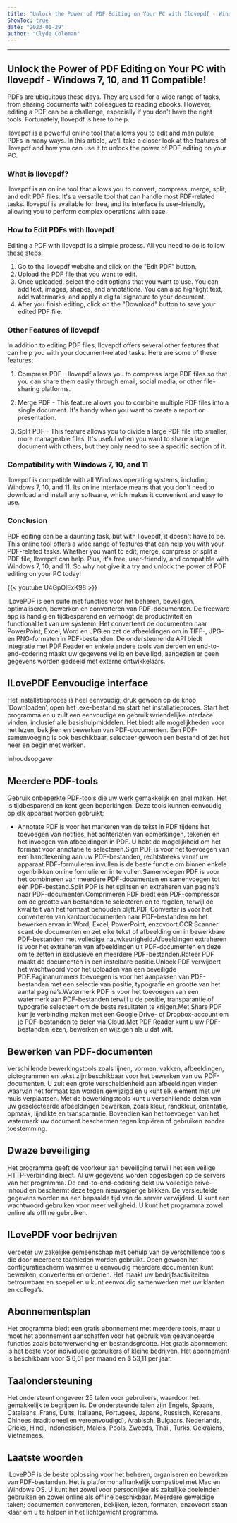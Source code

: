 ```yaml
---
title: "Unlock the Power of PDF Editing on Your PC with Ilovepdf - Windows 7, 10, and 11 Compatible!"
ShowToc: true 
date: "2023-01-29"
author: "Clyde Coleman"
---
```

*****
## Unlock the Power of PDF Editing on Your PC with Ilovepdf - Windows 7, 10, and 11 Compatible!

PDFs are ubiquitous these days. They are used for a wide range of tasks, from sharing documents with colleagues to reading ebooks. However, editing a PDF can be a challenge, especially if you don't have the right tools. Fortunately, Ilovepdf is here to help. 

Ilovepdf is a powerful online tool that allows you to edit and manipulate PDFs in many ways. In this article, we'll take a closer look at the features of Ilovepdf and how you can use it to unlock the power of PDF editing on your PC.

### What is Ilovepdf?

Ilovepdf is an online tool that allows you to convert, compress, merge, split, and edit PDF files. It's a versatile tool that can handle most PDF-related tasks. Ilovepdf is available for free, and its interface is user-friendly, allowing you to perform complex operations with ease.

### How to Edit PDFs with Ilovepdf

Editing a PDF with Ilovepdf is a simple process. All you need to do is follow these steps:

1. Go to the Ilovepdf website and click on the "Edit PDF" button.
2. Upload the PDF file that you want to edit.
3. Once uploaded, select the edit options that you want to use. You can add text, images, shapes, and annotations. You can also highlight text, add watermarks, and apply a digital signature to your document.
4. After you finish editing, click on the "Download" button to save your edited PDF file.

### Other Features of Ilovepdf

In addition to editing PDF files, Ilovepdf offers several other features that can help you with your document-related tasks. Here are some of these features:

1. Compress PDF - Ilovepdf allows you to compress large PDF files so that you can share them easily through email, social media, or other file-sharing platforms.

2. Merge PDF - This feature allows you to combine multiple PDF files into a single document. It's handy when you want to create a report or presentation.

3. Split PDF - This feature allows you to divide a large PDF file into smaller, more manageable files. It's useful when you want to share a large document with others, but they only need to see a specific section of it.

### Compatibility with Windows 7, 10, and 11

Ilovepdf is compatible with all Windows operating systems, including Windows 7, 10, and 11. Its online interface means that you don't need to download and install any software, which makes it convenient and easy to use.

### Conclusion

PDF editing can be a daunting task, but with Ilovepdf, it doesn't have to be. This online tool offers a wide range of features that can help you with your PDF-related tasks. Whether you want to edit, merge, compress or split a PDF file, Ilovepdf can help. Plus, it's free, user-friendly, and compatible with Windows 7, 10, and 11. So why not give it a try and unlock the power of PDF editing on your PC today!

{{< youtube U4GpOlExK98 >}} 



ILovePDF is een suite met functies voor het beheren, beveiligen, optimaliseren, bewerken en converteren van PDF-documenten. De freeware app is handig en tijdbesparend en verhoogt de productiviteit en functionaliteit van uw systeem. Het converteert de documenten naar PowerPoint, Excel, Word en JPG en zet de afbeeldingen om in TIFF-, JPG- en PNG-formaten in PDF-bestanden. De ondersteunende API biedt integratie met PDF Reader en enkele andere tools van derden en end-to-end-codering maakt uw gegevens veilig en beveiligd, aangezien er geen gegevens worden gedeeld met externe ontwikkelaars.
 
## ILovePDF Eenvoudige interface
 
Het installatieproces is heel eenvoudig; druk gewoon op de knop ‘Downloaden’, open het .exe-bestand en start het installatieproces. Start het programma en u zult een eenvoudige en gebruiksvriendelijke interface vinden, inclusief alle basishulpmiddelen. Het biedt alle mogelijkheden voor het lezen, bekijken en bewerken van PDF-documenten. Een PDF-samenvoeging is ook beschikbaar, selecteer gewoon een bestand of zet het neer en begin met werken.
 
Inhoudsopgave
 
## Meerdere PDF-tools
 
Gebruik onbeperkte PDF-tools die uw werk gemakkelijk en snel maken. Het is tijdbesparend en kent geen beperkingen. Deze tools kunnen eenvoudig op elk apparaat worden gebruikt;
 
- Annotate PDF is voor het markeren van de tekst in PDF tijdens het toevoegen van notities, het achterlaten van opmerkingen, tekenen en het invoegen van afbeeldingen in PDF. U hebt de mogelijkheid om het formaat voor annotatie te selecteren.Sign PDF is voor het toevoegen van een handtekening aan uw PDF-bestanden, rechtstreeks vanaf uw apparaat.PDF-formulieren invullen is de beste functie om binnen enkele ogenblikken online formulieren in te vullen.Samenvoegen PDF is voor het combineren van meerdere PDF-documenten en samenvoegen tot één PDF-bestand.Split PDF is het splitsen en extraheren van pagina’s naar PDF-documenten.Comprimeren PDF biedt een PDF-compressor om de grootte van bestanden te selecteren en te regelen, terwijl de kwaliteit van het formaat behouden blijft.PDF Converter is voor het converteren van kantoordocumenten naar PDF-bestanden en het bewerken ervan in Word, Excel, PowerPoint, enzovoort.OCR Scanner scant de documenten en zet elke tekst of afbeelding om in bewerkbare PDF-bestanden met volledige nauwkeurigheid.Afbeeldingen extraheren is voor het extraheren van afbeeldingen uit PDF-documenten en deze om te zetten in exclusieve en meerdere PDF-bestanden.Roteer PDF maakt de documenten in een instelbare positie.Unlock PDF verwijdert het wachtwoord voor het uploaden van een beveiligde PDF.Paginanummers toevoegen is voor het aanpassen van PDF-bestanden met een selectie van positie, typografie en grootte van het aantal pagina’s.Watermerk PDF is voor het toevoegen van een watermerk aan PDF-bestanden terwijl u de positie, transparantie of typografie selecteert om de beste resultaten te krijgen.Met Share PDF kun je verbinding maken met een Google Drive- of Dropbox-account om je PDF-bestanden te delen via Cloud.Met PDF Reader kunt u uw PDF-bestanden lezen, bewerken en wijzigen als u dat wilt.

 
## Bewerken van PDF-documenten
 
Verschillende bewerkingstools zoals lijnen, vormen, vakken, afbeeldingen, pictogrammen en tekst zijn beschikbaar voor het bewerken van uw PDF-documenten. U zult een grote verscheidenheid aan afbeeldingen vinden waarvan het formaat kan worden gewijzigd en u kunt elk element met uw muis verplaatsen. Met de bewerkingstools kunt u verschillende delen van uw geselecteerde afbeeldingen bewerken, zoals kleur, randkleur, oriëntatie, opmaak, lijndikte en transparantie. Bovendien kan het toevoegen van het watermerk uw document beschermen tegen kopiëren of gebruiken zonder toestemming.
 
## Dwaze beveiliging
 
Het programma geeft de voorkeur aan beveiliging terwijl het een veilige HTTP-verbinding biedt. Al uw gegevens worden opgeslagen op de servers van het programma. De end-to-end-codering dekt uw volledige privé-inhoud en beschermt deze tegen nieuwsgierige blikken. De versleutelde gegevens worden na een bepaalde tijd van de server verwijderd. U kunt een wachtwoord gebruiken voor meer veiligheid. U kunt het programma zowel online als offline gebruiken.
 
## ILovePDF voor bedrijven
 
Verbeter uw zakelijke gemeenschap met behulp van de verschillende tools die door meerdere teamleden worden gebruikt. Open gewoon het configuratiescherm waarmee u eenvoudig meerdere documenten kunt bewerken, converteren en ordenen. Het maakt uw bedrijfsactiviteiten betrouwbaar en soepel en u kunt eenvoudig samenwerken met uw klanten en collega’s.
 
## Abonnementsplan
 
Het programma biedt een gratis abonnement met meerdere tools, maar u moet het abonnement aanschaffen voor het gebruik van geavanceerde functies zoals batchverwerking en bestandsgrootte. Het gratis abonnement is het beste voor individuele gebruikers of kleine bedrijven. Het abonnement is beschikbaar voor $ 6,61 per maand en $ 53,11 per jaar.
 
## Taalondersteuning
 
Het ondersteunt ongeveer 25 talen voor gebruikers, waardoor het gemakkelijk te begrijpen is. De ondersteunde talen zijn Engels, Spaans, Catalaans, Frans, Duits, Italiaans, Portugees, Japans, Russisch, Koreaans, Chinees (traditioneel en vereenvoudigd), Arabisch, Bulgaars, Nederlands, Grieks, Hindi, Indonesisch, Maleis, Pools, Zweeds, Thai , Turks, Oekraïens, Vietnamees.
 
## Laatste woorden
 
ILovePDF is de beste oplossing voor het beheren, organiseren en bewerken van PDF-bestanden. Het is platformonafhankelijk compatibel met Mac en Windows OS. U kunt het zowel voor persoonlijke als zakelijke doeleinden gebruiken en zowel online als offline beschikbaar. Meerdere geweldige taken; documenten converteren, bekijken, lezen, formaten, enzovoort staan klaar om u te helpen in het lichtgewicht programma.



